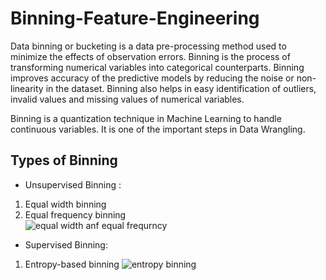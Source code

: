 # Binning-Feature-Engineering

Data binning or bucketing is a data pre-processing method used to minimize the effects of observation errors. Binning is the process of transforming numerical variables into categorical counterparts. Binning improves accuracy of the predictive models by reducing the noise or non-linearity in the dataset. Binning also helps in easy identification of outliers, invalid values and missing values of numerical variables.

Binning is a quantization technique in Machine Learning to handle continuous variables. It is one of the important steps in Data Wrangling.


## Types of Binning
* Unsupervised Binning :
1. Equal width binning<br>
2. Equal frequency binning<br>
       ![equal width anf equal frequrncy](https://user-images.githubusercontent.com/64833579/130641006-444bb776-a8aa-4dcf-86b1-a716996e0102.png)


* Supervised Binning:
1. Entropy-based binning
      ![entropy binning](https://user-images.githubusercontent.com/64833579/130642412-6ceba745-5315-4fc2-ba59-3ff3d6967ccf.jpg)



